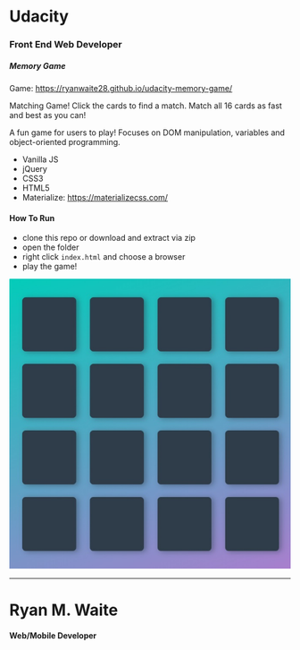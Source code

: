 # Udacity
### Front End Web Developer
##### Memory Game

Game: https://ryanwaite28.github.io/udacity-memory-game/

Matching Game! Click the cards to find a match. Match all 16 cards as fast and best as you can! <br/>

A fun game for users to play! Focuses on DOM manipulation, variables and object-oriented programming.

* Vanilla JS
* jQuery
* CSS3
* HTML5
* Materialize: https://materializecss.com/

#### How To Run

* clone this repo or download and extract via zip
* open the folder
* right click `index.html` and choose a browser
* play the game!



![Memory Game](img/memory-game-logo.jpg)

---

# Ryan M. Waite
#### Web/Mobile Developer
